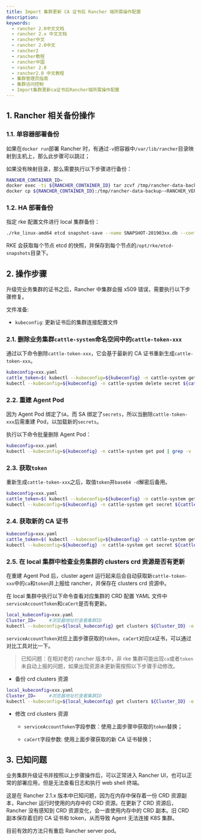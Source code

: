 ```yaml
---
title: Import 集群更新 CA 证书后 Rancher 端所需操作配置
description:
keywords:
  - rancher 2.0中文文档
  - rancher 2.x 中文文档
  - rancher中文
  - rancher 2.0中文
  - rancher2
  - rancher教程
  - rancher中国
  - rancher 2.0
  - rancher2.0 中文教程
  - 集群管理员指南
  - 集群访问控制
  - Import集群更新ca证书后Rancher端所需操作配置
---
```


## 1. Rancher 相关备份操作

### 1.1. 单容器部署备份

如果在`docker run`部署 Rancher 时，有通过`-v`把容器中`/var/lib/rancher`目录映射到主机上，那么此步骤可以跳过；

如果没有映射目录，那么需要执行以下步骤进行备份：

```bash
RANCHER_CONTAINER_ID=
docker exec -ti ${RANCHER_CONTAINER_ID} tar zcvf /tmp/rancher-data-backup-<RANCHER_VERSION>-<DATE>.tar.gz /var/lib/rancher
docker cp ${RANCHER_CONTAINER_ID}:/tmp/rancher-data-backup-<RANCHER_VERSION>-<DATE>.tar.gz .
```

### 1.2. HA 部署备份

指定 rke 配置文件进行 local 集群备份：

```bash
./rke_linux-amd64 etcd snapshot-save --name SNAPSHOT-201903xx.db --config cluster.yml
```

RKE 会获取每个节点 etcd 的快照，并保存到每个节点的`/opt/rke/etcd-snapshots`目录下。

## 2. 操作步骤

升级完业务集群的证书之后，Rancher 中集群会报 x509 错误，需要执行以下步骤修复。

文件准备:

- `kubeconfig`: 更新证书后的集群连接配置文件

### 2.1. 删除业务集群`cattle-system`命名空间中的`cattle-token-xxx`

通过以下命令删除`cattle-token-xxx`，它会基于最新的 CA 证书重新生成`cattle-token-xxx`。

```bash
kubeconfig=xxx.yaml
cattle_token=$( kubectl --kubeconfig=${kubeconfig} -n cattle-system get secret | grep 'cattle-token-' | awk '{print $1}' )
kubectl --kubeconfig=${kubeconfig} -n cattle-system delete secret ${cattle_token}
```

### 2.2. 重建 Agent Pod

因为 Agent Pod 绑定了`SA`，而 SA 绑定了`secrets`，所以当删除`cattle-token-xxx`后需重建 Pod，以加载新的`secrets`。

执行以下命令批量删除 Agent Pod：

```bash
kubeconfig=xxx.yaml
kubectl --kubeconfig=${kubeconfig} -n cattle-system get pod | grep -v 'NAME' | awk '{print $1}' | xargs kubectl --kubeconfig=${kubeconfig} -n cattle-system delete pod
```

### 2.3. 获取`token`

重新生成`cattle-token-xxx`之后，取值`token`并`base64 -d`解密后备用。

```bash
kubeconfig=xxx.yaml
cattle_token=$( kubectl --kubeconfig=${kubeconfig} -n cattle-system get secret | grep 'cattle-token-' | awk '{print $1}' )
kubectl --kubeconfig=${kubeconfig} -n cattle-system get secret ${cattle_token} -o jsonpath={.data.token} | base64 -d
```

### 2.4. 获取新的 CA 证书

```bash
kubeconfig=xxx.yaml
cattle_token=$( kubectl --kubeconfig=${kubeconfig} -n cattle-system get secret | grep 'cattle-token-' | awk '{print $1}' )
kubectl --kubeconfig=${kubeconfig} -n cattle-system get secret ${cattle_token} -o jsonpath={.data.'ca\.crt'}
```

### 2.5. 在 local 集群中检查业务集群的 clusters crd 资源是否有更新

在重建 Agent Pod 后，cluster agent 运行起来后会自动获取新`cattle-token-xxx`中的`ca`和`token`并上报给 rancher，并保存在 clusters crd 资源中。

在 local 集群中执行以下命令查看对应集群的 CRD 配置 YAML 文件中`serviceAccountToken`和`caCert`是否有更新。

```bash
local_kubeconfig=xxx.yaml
Cluster_ID=     #浏览器地址栏查看集群ID
kubectl --kubeconfig=${local_kubeconfig} get clusters ${Cluster_ID} -o yaml
```

`serviceAccountToken`对应上面步骤获取的`token`，`caCert`对应`CA`证书，可以通过对比工具对比一下。

> 已知问题：在相对老的 rancher 版本中，非 rke 集群可能出现`ca`或者`token`未自动上报的问题，如果出现资源未更新需按照以下步骤手动修改。

- 备份 crd clusters 资源

```bash
local_kubeconfig=xxx.yaml
Cluster_ID=     #浏览器地址栏查看集群ID
kubectl --kubeconfig=${local_kubeconfig} get clusters ${Cluster_ID} -o yaml > ${Cluster_ID}.yaml
```

- 修改 crd clusters 资源

  - `serviceAccountToken`字段参数：使用上面步骤中获取的`token`替换；

  - `caCert`字段参数: 使用上面步骤获取的新 CA 证书替换；

## 3. 已知问题

业务集群升级证书并按照以上步骤操作后，可以正常进入 Rancher UI，也可以正常的部署应用，但是无法查看日志和执行 web shell 终端。

这是在 Rancher 2.1.x 版本中已知问题，因为在内存中保存着一份 CRD 资源副本，Rancher 运行时使用的内存中的 CRD 资源。在更新了 CRD 资源后，Rancher 没有感知到 CRD 资源变化，会一直使用内存中的 CRD 副本。旧 CRD 副本保存着旧的 CA 证书和 token，从而导致 Agent 无法连接 K8S 集群。

目前有效的方法只有重启 Rancher server pod。
